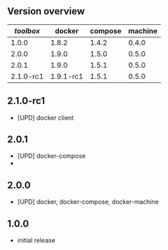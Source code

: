 Version overview
----------------

| *toolbox* | docker | compose | machine |
|-----------|--------|---------|---------|
| 1.0.0     | 1.8.2  | 1.4.2   | 0.4.0   |
| 2.0.0     | 1.9.0  | 1.5.0   | 0.5.0   |
| 2.0.1     | 1.9.0  | 1.5.1   | 0.5.0   |
| 2.1.0-rc1 | 1.9.1-rc1 | 1.5.1   | 0.5.0   |

2.1.0-rc1
---------

- [UPD] docker client

2.0.1
-----

- [UPD] docker-compose
- 
2.0.0
-----

- [UPD] docker, docker-compose, docker-machine

1.0.0
-----

- initial release